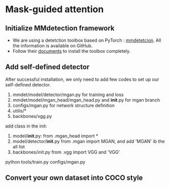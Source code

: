 # Mask-guided attention
## Initialize MMdetection framework
- We are using a detetction toolbox based on PyTorch : [mmdetetcion](https://github.com/open-mmlab/mmdetection). All the information is available on GitHub.
- Follow their [documents](https://mmdetection.readthedocs.io/en/latest/) to install the toolbox completely. 


## Add self-defined detector
After successful installation, we only need to add few codes to set up our self-defined detector.
1. mmdet/model/detector/mgan.py for training and loss
2. mmdet/model/mgan_head/mgan_head.py and __init__.py for mgan branch
3. configs/mgan.py for network structure definition
4. utilis/*
5. backbones/vgg.py 

add class in the init:
1. model/__init__.py: from .mgan_head import *
2. model/detector/__init__.py from .mgan import MGAN, and add 'MGAN' ib the all list
3. backbones/init.py from .vgg import VGG and 'VGG'

python tools/train.py configs/mgan.py 


## Convert your own dataset into COCO style
